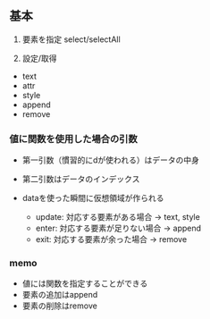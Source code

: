 ## 基本

1) 要素を指定
select/selectAll

2) 設定/取得
- text
- attr
- style
- append
- remove

### 値に関数を使用した場合の引数
- 第一引数（慣習的にdが使われる）はデータの中身
- 第二引数はデータのインデックス


- dataを使った瞬間に仮想領域が作られる
  - update: 対応する要素がある場合 -> text, style
  - enter: 対応する要素が足りない場合 -> append
  - exit: 対応する要素が余った場合 -> remove


### memo
- 値には関数を指定することができる
- 要素の追加はappend
- 要素の削除はremove
